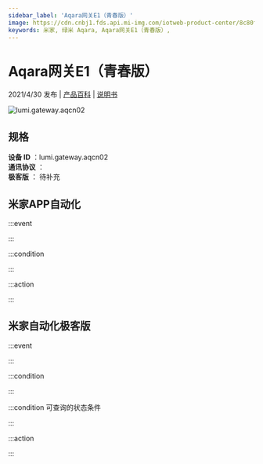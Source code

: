 ```yaml
---
sidebar_label: 'Aqara网关E1（青春版）'
image: https://cdn.cnbj1.fds.api.mi-img.com/iotweb-product-center/8c80f4e3fb4c89def51b9ed17ff83702_Aqara网关青春版.png?GalaxyAccessKeyId=AKVGLQWBOVIRQ3XLEW&Expires=9223372036854775807&Signature=tpYf54u9O0g4K/6u2xJIdVXeQzk=
keywords: 米家, 绿米 Aqara, Aqara网关E1（青春版）, 
---
```

# Aqara网关E1（青春版）

2021/4/30 发布 | [产品百科](https://home.mi.com/webapp/content/baike/product/index.html?model=lumi.gateway.aqcn02/) | [说明书](https://home.mi.com/views/introduction.html?model=lumi.gateway.aqcn02&region=cn)

![lumi.gateway.aqcn02](https://cdn.cnbj1.fds.api.mi-img.com/iotweb-product-center/8c80f4e3fb4c89def51b9ed17ff83702_Aqara网关青春版.png?GalaxyAccessKeyId=AKVGLQWBOVIRQ3XLEW&Expires=9223372036854775807&Signature=tpYf54u9O0g4K/6u2xJIdVXeQzk=)

## 规格  
> 
**设备 ID** ：lumi.gateway.aqcn02  
**通讯协议** ：  
**极客版**  ： 待补充 


## 米家APP自动化  

:::event  

:::

:::condition  

:::

:::action   

:::

## 米家自动化极客版  

:::event  

:::

:::condition  

:::

:::condition 可查询的状态条件  

:::

:::action  

:::

        
